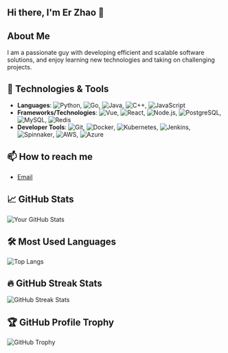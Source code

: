 ## Hi there, I'm Er Zhao 👋

## About Me
I am a passionate guy with developing efficient and scalable software solutions, and enjoy learning new technologies and taking on challenging projects.

## 🔧 Technologies & Tools
- **Languages**: ![Python](https://img.shields.io/badge/-Python-3776AB?style=flat-square&logo=python&logoColor=white), ![Go](https://img.shields.io/badge/-Go-00ADD8?style=flat-square&logo=go&logoColor=white), ![Java](https://img.shields.io/badge/-Java-007396?style=flat-square&logo=java&logoColor=white), ![C++](https://img.shields.io/badge/-C++-00599C?style=flat-square&logo=c%2B%2B&logoColor=white), ![JavaScript](https://img.shields.io/badge/-JavaScript-F7DF1E?style=flat-square&logo=javascript&logoColor=black)
- **Frameworks/Technologies**: ![Vue](https://img.shields.io/badge/-Vue.js-4FC08D?style=flat-square&logo=vue.js&logoColor=white), ![React](https://img.shields.io/badge/-React-61DAFB?style=flat-square&logo=react&logoColor=black), ![Node.js](https://img.shields.io/badge/-Node.js-339933?style=flat-square&logo=node.js&logoColor=white), ![PostgreSQL](https://img.shields.io/badge/-PostgreSQL-336791?style=flat-square&logo=postgresql&logoColor=white), ![MySQL](https://img.shields.io/badge/-MySQL-4479A1?style=flat-square&logo=mysql&logoColor=white), ![Redis](https://img.shields.io/badge/-Redis-DC382D?style=flat-square&logo=redis&logoColor=white)
- **Developer Tools**: ![Git](https://img.shields.io/badge/-Git-F05032?style=flat-square&logo=git&logoColor=white), ![Docker](https://img.shields.io/badge/-Docker-2496ED?style=flat-square&logo=docker&logoColor=white), ![Kubernetes](https://img.shields.io/badge/-Kubernetes-326CE5?style=flat-square&logo=kubernetes&logoColor=white), ![Jenkins](https://img.shields.io/badge/-Jenkins-D24939?style=flat-square&logo=jenkins&logoColor=white), ![Spinnaker](https://img.shields.io/badge/-Spinnaker-139BB4?style=flat-square&logo=spinnaker&logoColor=white), ![AWS](https://img.shields.io/badge/-AWS-232F3E?style=flat-square&logo=amazon-aws&logoColor=white), ![Azure](https://img.shields.io/badge/-Azure-0078D4?style=flat-square&logo=microsoft-azure&logoColor=white)

## 📫 How to reach me
- [Email](mailto:ezhao19990516@gmail.com)

## 📈 GitHub Stats
![Your GitHub Stats](https://github-readme-stats.vercel.app/api?username=zewithbayestaylor&show_icons=true&theme=radical)

## 🛠 Most Used Languages
![Top Langs](https://github-readme-stats.vercel.app/api/top-langs/?username=zewithbayestaylor&layout=compact&theme=radical)

## 🔥 GitHub Streak Stats
![GitHub Streak Stats](https://github-readme-streak-stats.herokuapp.com/?user=zewithbayestaylor&theme=radical)

## 🏆 GitHub Profile Trophy
![GitHub Trophy](https://github-profile-trophy.vercel.app/?username=zewithbayestaylor&theme=radical)
